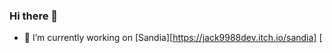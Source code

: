 ### Hi there 👋



- 🔭 I’m currently working on [Sandia][https://jack9988dev.itch.io/sandia]
[<img align="left" scr="https://img.itch.zone/aW1nLzUzNjM5ODIucG5n/original/CRtxCr.png" />

